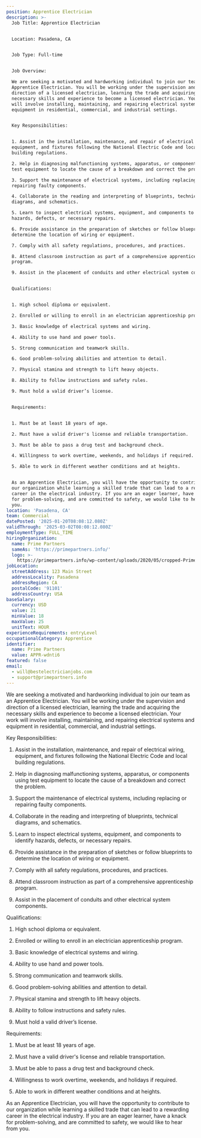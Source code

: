 ```yaml
---
position: Apprentice Electrician
description: >-
  Job Title: Apprentice Electrician


  Location: Pasadena, CA


  Job Type: Full-time


  Job Overview:

  We are seeking a motivated and hardworking individual to join our team as an
  Apprentice Electrician. You will be working under the supervision and
  direction of a licensed electrician, learning the trade and acquiring the
  necessary skills and experience to become a licensed electrician. Your work
  will involve installing, maintaining, and repairing electrical systems and
  equipment in residential, commercial, and industrial settings. 


  Key Responsibilities:


  1. Assist in the installation, maintenance, and repair of electrical wiring,
  equipment, and fixtures following the National Electric Code and local
  building regulations.

  2. Help in diagnosing malfunctioning systems, apparatus, or components using
  test equipment to locate the cause of a breakdown and correct the problem.

  3. Support the maintenance of electrical systems, including replacing or
  repairing faulty components.

  4. Collaborate in the reading and interpreting of blueprints, technical
  diagrams, and schematics.

  5. Learn to inspect electrical systems, equipment, and components to identify
  hazards, defects, or necessary repairs.

  6. Provide assistance in the preparation of sketches or follow blueprints to
  determine the location of wiring or equipment.

  7. Comply with all safety regulations, procedures, and practices.

  8. Attend classroom instruction as part of a comprehensive apprenticeship
  program.

  9. Assist in the placement of conduits and other electrical system components.


  Qualifications:


  1. High school diploma or equivalent.

  2. Enrolled or willing to enroll in an electrician apprenticeship program.

  3. Basic knowledge of electrical systems and wiring.

  4. Ability to use hand and power tools.

  5. Strong communication and teamwork skills.

  6. Good problem-solving abilities and attention to detail.

  7. Physical stamina and strength to lift heavy objects.

  8. Ability to follow instructions and safety rules.

  9. Must hold a valid driver’s license.


  Requirements:


  1. Must be at least 18 years of age.

  2. Must have a valid driver's license and reliable transportation.

  3. Must be able to pass a drug test and background check.

  4. Willingness to work overtime, weekends, and holidays if required.

  5. Able to work in different weather conditions and at heights.


  As an Apprentice Electrician, you will have the opportunity to contribute to
  our organization while learning a skilled trade that can lead to a rewarding
  career in the electrical industry. If you are an eager learner, have a knack
  for problem-solving, and are committed to safety, we would like to hear from
  you.
location: 'Pasadena, CA'
team: Commercial
datePosted: '2025-01-20T08:08:12.080Z'
validThrough: '2025-03-02T08:08:12.080Z'
employmentType: FULL_TIME
hiringOrganization:
  name: Prime Partners
  sameAs: 'https://primepartners.info/'
  logo: >-
    https://primepartners.info/wp-content/uploads/2020/05/cropped-Prime-Partners-Logo-NO-BG-1-1.png
jobLocation:
  streetAddress: 123 Main Street
  addressLocality: Pasadena
  addressRegion: CA
  postalCode: '91101'
  addressCountry: USA
baseSalary:
  currency: USD
  value: 21
  minValue: 18
  maxValue: 25
  unitText: HOUR
experienceRequirements: entryLevel
occupationalCategory: Apprentice
identifier:
  name: Prime Partners
  value: APPR-wdnti6
featured: false
email:
  - will@bestelectricianjobs.com
  - support@primepartners.info
---
```


We are seeking a motivated and hardworking individual to join our team as an
  Apprentice Electrician. You will be working under the supervision and
  direction of a licensed electrician, learning the trade and acquiring the
  necessary skills and experience to become a licensed electrician. Your work
  will involve installing, maintaining, and repairing electrical systems and
  equipment in residential, commercial, and industrial settings. 


  Key Responsibilities:


  1. Assist in the installation, maintenance, and repair of electrical wiring,
  equipment, and fixtures following the National Electric Code and local
  building regulations.

  2. Help in diagnosing malfunctioning systems, apparatus, or components using
  test equipment to locate the cause of a breakdown and correct the problem.

  3. Support the maintenance of electrical systems, including replacing or
  repairing faulty components.

  4. Collaborate in the reading and interpreting of blueprints, technical
  diagrams, and schematics.

  5. Learn to inspect electrical systems, equipment, and components to identify
  hazards, defects, or necessary repairs.

  6. Provide assistance in the preparation of sketches or follow blueprints to
  determine the location of wiring or equipment.

  7. Comply with all safety regulations, procedures, and practices.

  8. Attend classroom instruction as part of a comprehensive apprenticeship
  program.

  9. Assist in the placement of conduits and other electrical system components.


  Qualifications:


  1. High school diploma or equivalent.

  2. Enrolled or willing to enroll in an electrician apprenticeship program.

  3. Basic knowledge of electrical systems and wiring.

  4. Ability to use hand and power tools.

  5. Strong communication and teamwork skills.

  6. Good problem-solving abilities and attention to detail.

  7. Physical stamina and strength to lift heavy objects.

  8. Ability to follow instructions and safety rules.

  9. Must hold a valid driver’s license.


  Requirements:


  1. Must be at least 18 years of age.

  2. Must have a valid driver's license and reliable transportation.

  3. Must be able to pass a drug test and background check.

  4. Willingness to work overtime, weekends, and holidays if required.

  5. Able to work in different weather conditions and at heights.


  As an Apprentice Electrician, you will have the opportunity to contribute to
  our organization while learning a skilled trade that can lead to a rewarding
  career in the electrical industry. If you are an eager learner, have a knack
  for problem-solving, and are committed to safety, we would like to hear from
  you.

